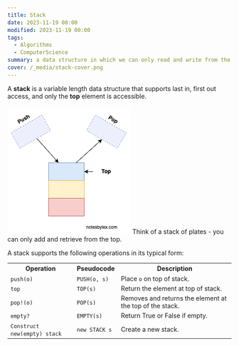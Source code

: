 ```yaml
---
title: Stack
date: 2023-11-19 00:00
modified: 2023-11-19 00:00
tags:
  - Algorithms
  - ComputerScience
summary: a data structure in which we can only read and write from the top
cover: /_media/stack-cover.png
---
```


A **stack** is a variable length data structure that supports last in, first out access, and only the **top** element is accessible.

![Diagram of a Stack](../_media/stack-diagram.png)
Think of a stack of plates - you can only add and retrieve from the top.

A stack supports the following operations in its typical form:

<table class="table-border">
    <tr>
        <th>Operation</th>
        <th>Pseudocode</th>
        <th>Description</th>
    </tr>
    <tr>
        <td><code>push(o)</code></td>
        <td><code>PUSH(o, s)</code></td>
        <td>Place <code>o</code> on top of stack.</td>
    </tr>
    <tr>
        <td><code>top</code></td>
        <td><code>TOP(s)</code></td>
        <td>Return the element at top of stack.</td>
    </tr>
    <tr>
        <td><code>pop!(o)</code></td>
        <td><code>POP(s)</code></td>
        <td>Removes and returns the element at the top of the stack.</td>
    </tr>
    <tr>
        <td><code>empty?</code></td>
        <td><code>EMPTY(s)</code></td>
        <td>Return True or False if empty.</td>
    </tr>
    <tr>
        <td><code>Construct new(empty) stack</code></td>
        <td><code>new STACK s</code></td>
        <td>Create a new stack.</td>
    </tr>
</table>